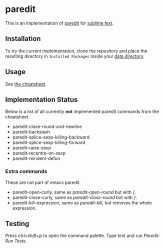 # paredit

This is an implementation of [paredit](http://www.emacswiki.org/emacs/ParEdit)
for [sublime text](http://www.sublimetext.com/).

## Installation

To try the current implementation, clone the repository and place the resulting
directory in `Installed Packages` inside your
[data directory](http://docs.sublimetext.info/en/latest/basic_concepts.html#the-data-directory).

## Usage

See [the cheatsheet](http://pub.gajendra.net/src/paredit-refcard.pdf).

## Implementation Status

Below is a list of all currently **not** implemented paredit commands
from the cheatsheet.

* paredit-close-round-and-newline
* paredit-backslash
* paredit-splice-sexp-killing-backward
* paredit-splice-sexp-killing-forward
* paredit-raise-sexp
* paredit-recentre-on-sexp
* paredit-reindent-defun

### Extra commands

These are not part of emacs paredit.

* paredit-open-curly, same as *paredit-open-round* but with *{*.
* paredit-close-curly, same as *paredit-close-round* but with *}*.
* paredit-kill-expression, same as *paredit-kill*, but removes the
whole expression.

## Testing

Press *ctrl+shift+p* to open the command palette. Type *test*
and run *Paredit: Run Tests*.
